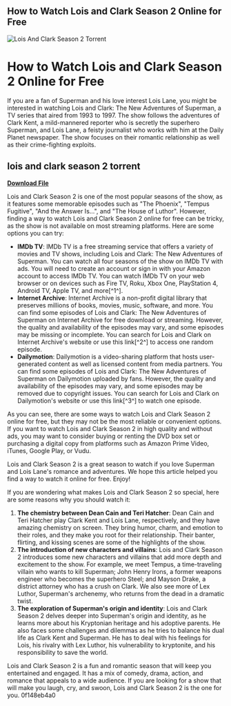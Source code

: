 ## How to Watch Lois and Clark Season 2 Online for Free

 
![Lois And Clark Season 2 Torrent](https://encrypted-tbn1.gstatic.com/images?q=tbn:ANd9GcQba-rBY45bWTXN0l5F1boHSzUTlzRILw5uYgGdK5zryZawjFwgka5KcDM)

 
# How to Watch Lois and Clark Season 2 Online for Free
 
If you are a fan of Superman and his love interest Lois Lane, you might be interested in watching Lois and Clark: The New Adventures of Superman, a TV series that aired from 1993 to 1997. The show follows the adventures of Clark Kent, a mild-mannered reporter who is secretly the superhero Superman, and Lois Lane, a feisty journalist who works with him at the Daily Planet newspaper. The show focuses on their romantic relationship as well as their crime-fighting exploits.
 
## lois and clark season 2 torrent


[**Download File**](https://www.google.com/url?q=https%3A%2F%2Furloso.com%2F2tKDel&sa=D&sntz=1&usg=AOvVaw0y3zVHXoAANpR5k5v5GNiE)

 
Lois and Clark Season 2 is one of the most popular seasons of the show, as it features some memorable episodes such as "The Phoenix", "Tempus Fugitive", "And the Answer Is...", and "The House of Luthor". However, finding a way to watch Lois and Clark Season 2 online for free can be tricky, as the show is not available on most streaming platforms. Here are some options you can try:
 
- **IMDb TV**: IMDb TV is a free streaming service that offers a variety of movies and TV shows, including Lois and Clark: The New Adventures of Superman. You can watch all four seasons of the show on IMDb TV with ads. You will need to create an account or sign in with your Amazon account to access IMDb TV. You can watch IMDb TV on your web browser or on devices such as Fire TV, Roku, Xbox One, PlayStation 4, Android TV, Apple TV, and more[^1^].
- **Internet Archive**: Internet Archive is a non-profit digital library that preserves millions of books, movies, music, software, and more. You can find some episodes of Lois and Clark: The New Adventures of Superman on Internet Archive for free download or streaming. However, the quality and availability of the episodes may vary, and some episodes may be missing or incomplete. You can search for Lois and Clark on Internet Archive's website or use this link[^2^] to access one random episode.
- **Dailymotion**: Dailymotion is a video-sharing platform that hosts user-generated content as well as licensed content from media partners. You can find some episodes of Lois and Clark: The New Adventures of Superman on Dailymotion uploaded by fans. However, the quality and availability of the episodes may vary, and some episodes may be removed due to copyright issues. You can search for Lois and Clark on Dailymotion's website or use this link[^3^] to watch one episode.

As you can see, there are some ways to watch Lois and Clark Season 2 online for free, but they may not be the most reliable or convenient options. If you want to watch Lois and Clark Season 2 in high quality and without ads, you may want to consider buying or renting the DVD box set or purchasing a digital copy from platforms such as Amazon Prime Video, iTunes, Google Play, or Vudu.
 
Lois and Clark Season 2 is a great season to watch if you love Superman and Lois Lane's romance and adventures. We hope this article helped you find a way to watch it online for free. Enjoy!
  
If you are wondering what makes Lois and Clark Season 2 so special, here are some reasons why you should watch it:

1. **The chemistry between Dean Cain and Teri Hatcher**: Dean Cain and Teri Hatcher play Clark Kent and Lois Lane, respectively, and they have amazing chemistry on screen. They bring humor, charm, and emotion to their roles, and they make you root for their relationship. Their banter, flirting, and kissing scenes are some of the highlights of the show.
2. **The introduction of new characters and villains**: Lois and Clark Season 2 introduces some new characters and villains that add more depth and excitement to the show. For example, we meet Tempus, a time-traveling villain who wants to kill Superman; John Henry Irons, a former weapons engineer who becomes the superhero Steel; and Mayson Drake, a district attorney who has a crush on Clark. We also see more of Lex Luthor, Superman's archenemy, who returns from the dead in a dramatic twist.
3. **The exploration of Superman's origin and identity**: Lois and Clark Season 2 delves deeper into Superman's origin and identity, as he learns more about his Kryptonian heritage and his adoptive parents. He also faces some challenges and dilemmas as he tries to balance his dual life as Clark Kent and Superman. He has to deal with his feelings for Lois, his rivalry with Lex Luthor, his vulnerability to kryptonite, and his responsibility to save the world.

Lois and Clark Season 2 is a fun and romantic season that will keep you entertained and engaged. It has a mix of comedy, drama, action, and romance that appeals to a wide audience. If you are looking for a show that will make you laugh, cry, and swoon, Lois and Clark Season 2 is the one for you.
 0f148eb4a0
